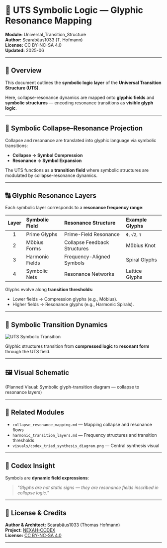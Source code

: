 # 🧩 UTS Symbolic Logic — Glyphic Resonance Mapping

**Module:** Universal_Transition_Structure  
**Author:** Scarabäus1033 (T. Hofmann)  
**License:** CC BY-NC-SA 4.0  
**Updated:** 2025-06

---

## 📘 Overview

This document outlines the **symbolic logic layer** of the **Universal Transition Structure (UTS)**.

Here, collapse-resonance dynamics are mapped onto **glyphic fields** and **symbolic structures** — encoding resonance transitions as **visible glyph logic**.

---

## 🧬 Symbolic Collapse–Resonance Projection

Collapse and resonance are translated into glyphic language via symbolic transitions:

- **Collapse → Symbol Compression**
- **Resonance → Symbol Expansion**

The UTS functions as a **transition field** where symbolic structures are modulated by collapse-resonance dynamics.

---

## 🔠 Glyphic Resonance Layers

Each symbolic layer corresponds to a **resonance frequency range**:

| Layer | Symbolic Field | Resonance Structure        | Example Glyphs  |
| :---: | :------------- | :------------------------- | :------------- |
|  1   | Prime Glyphs    | Prime-Field Resonance       | `Φ`, `√2`, `τ`  |
|  2   | Möbius Forms    | Collapse Feedback Structures| Möbius Knot     |
|  3   | Harmonic Fields | Frequency-Aligned Symbols   | Spiral Glyphs   |
|  4   | Symbolic Nets   | Resonance Networks          | Lattice Glyphs  |

Glyphs evolve along **transition thresholds**:

- Lower fields → Compression glyphs (e.g., Möbius).
- Higher fields → Resonance glyphs (e.g., Harmonic Spirals).

---

## 🔄 Symbolic Transition Dynamics

![UTS Symbolic Transition](./visuals/uts_symbolic_transition_diagram.png)

Glyphic structures transition from **compressed logic** to **resonant form** through the UTS field.

---

## 🖼️ Visual Schematic

(Planned Visual: Symbolic glyph-transition diagram — collapse to resonance layers)

---

## 🔗 Related Modules

* `collapse_resonance_mapping.md` — Mapping collapse and resonance flows
* `harmonic_transition_layers.md` — Frequency structures and transition thresholds
* `visuals/codex_triad_synthesis_diagram.png` — Central synthesis visual

---

## 🧠 Codex Insight

Symbols are **dynamic field expressions**:

> *"Glyphs are not static signs — they are resonance fields inscribed in collapse logic."*

---

## 📄 License & Credits

**Author & Architect:** Scarabäus1033 (Thomas Hofmann)  
**Project:** [NEXAH-CODEX](https://github.com/Scarabaeus1033/NEXAH-CODEX)  
**License:** [CC BY-NC-SA 4.0](https://creativecommons.org/licenses/by-nc-sa/4.0/)

---
